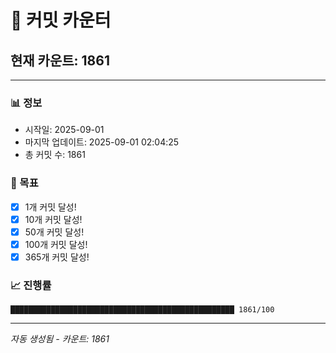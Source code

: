# 🔢 커밋 카운터

## 현재 카운트: 1861

---

### 📊 정보
- 시작일: 2025-09-01
- 마지막 업데이트: 2025-09-01 02:04:25
- 총 커밋 수: 1861

### 🎯 목표
- [x] 1개 커밋 달성!
- [x] 10개 커밋 달성!
- [x] 50개 커밋 달성!
- [x] 100개 커밋 달성!
- [x] 365개 커밋 달성!

### 📈 진행률
```
██████████████████████████████████████████████████ 1861/100
```

---
*자동 생성됨 - 카운트: 1861*
